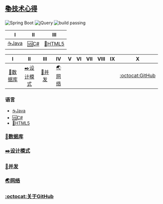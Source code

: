 ## [📚技术心得](README.md)
![Spring Boot](https://img.shields.io/badge/Spring%20Boot-1.5.13-brightgreen.svg)
![jQuery](https://img.shields.io/badge/jQuery-1.10.2-orange.svg)
![build passing](https://img.shields.io/badge/build-passing-brightgreen.svg) 

| Ⅰ | Ⅱ | Ⅲ | 
|---|---| ---| 
| [☕Java️](Interview-Java/Java.md)|[🆚C#](Interview-.NET/NET.md)|[📄HTML5](Interview-Other/HTML5.md)| 

| Ⅰ | Ⅱ | Ⅲ | Ⅳ | Ⅴ | Ⅵ | Ⅶ | Ⅷ | Ⅸ | Ⅹ |
| :--------: | :---------: | :---------: | :---------: | :---------: | :---------:| :---------: | :-------: | :-------:| :------:|
|[💾数据库](Interview-Other/DataBase.md)|[✒️设计模式](Interview-Other/DesignPattern.md)|[🔰并发](Interview-Other/Concurrent.md)|[🌏网络](Interview-Other/Web.md)| | | | | |[:octocat:GitHub](Interview-Other/GitHub.md)|

  
### 语言
+ [☕️Java](Interview-Java/Java.md)
+ [🆚C#](Interview-.NET/NET.md)
+ [📄HTML5](Interview-Other/HTML5.md)

### [💾数据库](Interview-Other/DataBase.md)

### [✒️设计模式](Interview-Other/DesignPattern.md)

### [🔰并发](Interview-Other/Concurrent.md)

### [🌏网络](Interview-Other/Web.md)

### [:octocat:关于GitHub](Interview-Other/GitHub.md)


